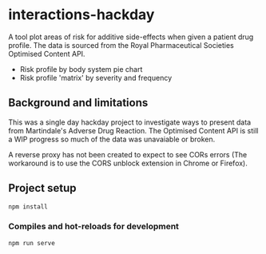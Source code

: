 # interactions-hackday

A tool plot areas of risk for additive side-effects when given a patient drug profile. The data is sourced from the Royal Pharmaceutical Societies Optimised Content API.

- Risk profile by body system pie chart
- Risk profile 'matrix' by severity and frequency

## Background and limitations

This was a single day hackday project to investigate ways to present data from Martindale's Adverse Drug Reaction. The Optimised Content API is still a WIP progress so much of the data was unavaiable or broken. 

A reverse proxy has not been created to expect to see CORs errors (The workaround is to use the CORS unblock extension in Chrome or Firefox).

## Project setup
```
npm install
```

### Compiles and hot-reloads for development
```
npm run serve
```
